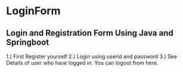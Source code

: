 # LoginForm
## Login and Registration Form Using Java and Springboot 
1.)  First Register yourself 
2.) Login using userid and password
3.) See Details of user who have logged in. You can logout from here.
